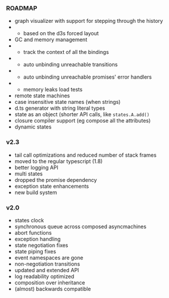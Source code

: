### ROADMAP

- graph visualizer with support for stepping through the history
- - based on the d3s forced layout
- GC and memory management
- - track the context of all the bindings
- - auto unbinding unreachable transitions
- - auto unbinding unreachable promises' error handlers
- - memory leaks load tests
- remote state machines
- case insensitive state names (when strings)
- d.ts generator with string literal types
- state as an object (shorter API calls, like `states.A.add()`
- closure compiler support (eg compose all the attributes)
- dynamic states

### v2.3

- tail call optimizations and reduced number of stack frames
- moved to the regular typescript (1.8)
- better logging API
- multi states
- dropped the promise dependency
- exception state enhancements
- new build system
 
### v2.0
 
- states clock
- synchronous queue across composed asyncmachines
- abort functions
- exception handling
- state negotiation fixes
- state piping fixes
- event namespaces are gone
- non-negotiation transitions
- updated and extended API
- log readability optimized
- composition over inheritance
- (almost) backwards compatible